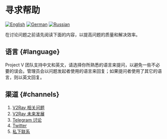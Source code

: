 # 寻求帮助

[![English][1]][2] [![German][3]][4] [![Russian][5]][6]

[1]: ../resources/english.svg
[2]: https://www.v2ray.com/en/welcome/help.html
[3]: ../resources/german.svg
[4]: https://www.v2ray.com/de/welcome/help.html
[5]: ../resources/russian.svg
[6]: https://www.v2ray.com/ru/welcome/help.html

在讨论问题之前请先阅读下面的内容，以提高问题的质量和解决效率。

## 语言 {#language}

Project V 团队支持中文和英文，请选择你所熟悉的语言来提问，以避免一些不必要的误会。管理员会以问题发起者使用的语言来回复；如果提问者使用了其它的语言，则以英文回复。

## 渠道 {#channels}

1. [V2Ray 相关问题](https://github.com/v2ray/v2ray-core/issues)
1. [V2Ray 未来发展](https://github.com/v2ray/planning)
1. [Telegram 讨论](tg.md)
1. [Twitter](https://twitter.com/projectv2ray)
1. [私下联系](pgp.md)
